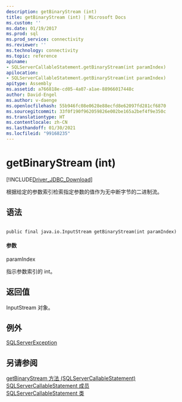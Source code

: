 ```yaml
---
description: getBinaryStream (int)
title: getBinaryStream (int) | Microsoft Docs
ms.custom: ''
ms.date: 01/19/2017
ms.prod: sql
ms.prod_service: connectivity
ms.reviewer: ''
ms.technology: connectivity
ms.topic: reference
apiname:
- SQLServerCallableStatement.getBinaryStream(int paramIndex)
apilocation:
- SQLServerCallableStatement.getBinaryStream(int paramIndex)
apitype: Assembly
ms.assetid: a766818e-cd05-4a07-a1ae-88966017448c
author: David-Engel
ms.author: v-daenge
ms.openlocfilehash: 55b946fc08e0628e88ecfd8e62097fd281cf6870
ms.sourcegitcommit: 33f0f190f962059826e002be165a2bef4f9e350c
ms.translationtype: HT
ms.contentlocale: zh-CN
ms.lasthandoff: 01/30/2021
ms.locfileid: "99168235"
---
```

# <a name="getbinarystream-int"></a>getBinaryStream (int)
[!INCLUDE[Driver_JDBC_Download](../../../includes/driver_jdbc_download.md)]

  根据给定的参数索引检索指定参数的值作为无中断字节的二进制流。  
  
## <a name="syntax"></a>语法  
  
```  
  
public final java.io.InputStream getBinaryStream(int paramIndex)  
```  
  
#### <a name="parameters"></a>参数  
 paramIndex  
  
 指示参数索引的 int。  
  
## <a name="return-value"></a>返回值  
 InputStream 对象。  
  
## <a name="exceptions"></a>例外  
 [SQLServerException](../../../connect/jdbc/reference/sqlserverexception-class.md)  
  
## <a name="see-also"></a>另请参阅  
 [getBinaryStream 方法 (SQLServerCallableStatement)](../../../connect/jdbc/reference/getbinarystream-method-sqlservercallablestatement.md)   
 [SQLServerCallableStatement 成员](../../../connect/jdbc/reference/sqlservercallablestatement-members.md)   
 [SQLServerCallableStatement 类](../../../connect/jdbc/reference/sqlservercallablestatement-class.md)  
  
  
